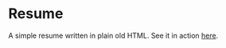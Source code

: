 # Resume

A simple resume written in plain old HTML. See it in action [here](https://ClaytonPassmore.github.io/resume).

